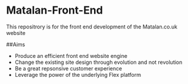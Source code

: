# Matalan-Front-End
This repositrory is for the front end development of the Matalan.co.uk website

##Aims
* Produce an efficient front end website engine
* Change the existing site design through evolution and not revolution
* Be a great repsonsive customer experience
* Leverage the power of the underlying Flex platform
